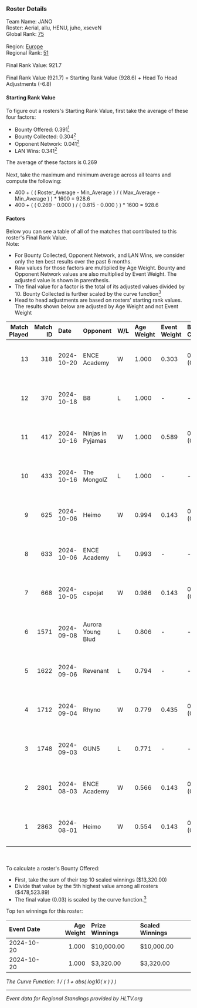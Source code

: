 ### Roster Details<br />
Team Name: JANO<br />
Roster: Aerial, allu, HENU, juho, xseveN<br />
Global Rank: [75](../../standings_global_2024_11_06.md)<br />
<br />
Region: [Europe]( ../../standings_europe_2024_11_06.md)<br />
Regional Rank: [51]( ../../standings_europe_2024_11_06.md)<br />
<br />
Final Rank Value:  921.7<br />
<br />
Final Rank Value (921.7) = Starting Rank Value (928.6) + Head To Head Adjustments (-6.8)<br />

#### Starting Rank Value<br />
To figure out a rosters's Starting Rank Value, first take the average of these four factors:<br />
- Bounty Offered: 0.391[<sup>1</sup>](#table2)
- Bounty Collected: 0.304[<sup>2</sup>](#table1)
- Opponent Network: 0.041[<sup>2</sup>](#table1)
- LAN Wins: 0.341[<sup>2</sup>](#table1)

The average of these factors is 0.269<br />
<br />
Next, take the maximum and minimum average across all teams and compute the following:<br />
- 400 + ( ( Roster_Average - Min_Average ) / ( Max_Average - Min_Average ) ) * 1600 = 928.6
- 400 + ( ( 0.269 - 0.000 ) / ( 0.815 - 0.000 ) ) * 1600 = 928.6


#### Factors<br />
Below you can see a table of all of the matches that contributed to this roster's Final Rank Value.<br />
Note:<br />

- For Bounty Collected, Opponent Network, and LAN Wins, we consider only the ten best results over the past 6 months.
- Raw values for those factors are multiplied by Age Weight. Bounty and Opponent Network values are also multiplied by Event Weight. The adjusted value is shown in parenthesis.
- The final value for a factor is the total of its adjusted values divided by 10. Bounty Collected is further scaled by the curve function[<sup>3</sup>](#curveFunction)
- Head to head adjustments are based on rosters' starting rank values. The results shown below are adjusted by Age Weight and not Event Weight
<span id="table1"></span><br />


| Match Played | Match ID | Date       | Opponent          | W/L | Age Weight | Event Weight | Bounty Collected | Opponent Network | LAN Wins  | H2H Adj. | Roster                           |
| -: | -: | :- | :- | :- | :- | :- | :- | :- | :- | -: | :- |
|           13 |      318 | 2024-10-20 | ENCE Academy      | W   | 1.000      | 0.303        | 0.009 (0.003)    | 0.265 (0.080)    | 1 (1.000) |     9.64 | Aerial, allu, HENU, juho, xseveN |
|           12 |      370 | 2024-10-18 | B8                | L   | 1.000      | -            | -                | -                | -         |    -4.63 | Aerial, allu, HENU, juho, xseveN |
|           11 |      417 | 2024-10-16 | Ninjas in Pyjamas | W   | 1.000      | 0.589        | 0.071 (0.042)    | 0.217 (0.128)    | 1 (1.000) |    22.63 | Aerial, allu, HENU, juho, xseveN |
|           10 |      433 | 2024-10-16 | The MongolZ       | L   | 1.000      | -            | -                | -                | -         |    -0.30 | Aerial, allu, HENU, juho, xseveN |
|            9 |      625 | 2024-10-06 | Heimo             | W   | 0.994      | 0.143        | 0.001 (0.000)    | 0.163 (0.023)    | 0 (0.000) |     5.91 | Aerial, allu, HENU, juho, xseveN |
|            8 |      633 | 2024-10-06 | ENCE Academy      | L   | 0.993      | -            | -                | -                | -         |   -21.28 | Aerial, allu, HENU, juho, xseveN |
|            7 |      668 | 2024-10-05 | cspojat           | W   | 0.986      | 0.143        | 0.000 (0.000)    | 0.000 (0.000)    | 0 (0.000) |     1.69 | Aerial, allu, HENU, juho, xseveN |
|            6 |     1571 | 2024-09-08 | Aurora Young Blud | L   | 0.806      | -            | -                | -                | -         |   -14.60 | Aerial, allu, HENU, juho, xseveN |
|            5 |     1622 | 2024-09-06 | Revenant          | L   | 0.794      | -            | -                | -                | -         |   -13.91 | Aerial, allu, HENU, juho, xseveN |
|            4 |     1712 | 2024-09-04 | Rhyno             | W   | 0.779      | 0.435        | 0.018 (0.006)    | 0.425 (0.144)    | 0 (0.000) |     9.91 | Aerial, allu, HENU, juho, xseveN |
|            3 |     1748 | 2024-09-03 | GUN5              | L   | 0.771      | -            | -                | -                | -         |    -9.66 | Aerial, allu, HENU, juho, xseveN |
|            2 |     2801 | 2024-08-03 | ENCE Academy      | W   | 0.566      | 0.143        | 0.009 (0.001)    | 0.265 (0.021)    | 1 (0.566) |     4.99 | Aerial, allu, HENU, juho, xseveN |
|            1 |     2863 | 2024-08-01 | Heimo             | W   | 0.554      | 0.143        | 0.001 (0.000)    | 0.163 (0.013)    | 1 (0.554) |     2.75 | Aerial, allu, HENU, juho, xseveN |

<br />
<span id="table2"></span><br />
To calculate a roster's Bounty Offered:<br />

- First, take the sum of their top 10 scaled winnings ($13,320.00)
- Divide that value by the 5th highest value among all rosters ($478,523.89)
- The final value (0.03) is scaled by the curve function.[<sup>3</sup>](#curveFunction)

Top ten winnings for this roster:<br />

| Event Date | Age Weight | Prize Winnings | Scaled Winnings |
| :- | -: | :- | :- |
| 2024-10-20 |      1.000 | $10,000.00     | $10,000.00      |
| 2024-10-20 |      1.000 | $3,320.00      | $3,320.00       |


<span id="curveFunction"></span>_The Curve Function: 1 / ( 1 + abs( log10( x ) ) )_<br />

---
_Event data for Regional Standings provided by HLTV.org_<br />
